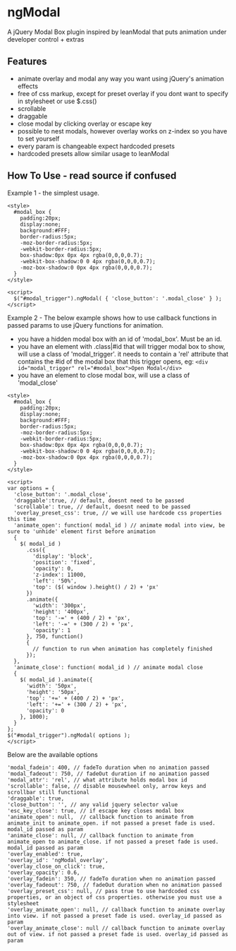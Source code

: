 ngModal
=======

A jQuery Modal Box plugin inspired by leanModal that puts animation under developer control + extras

Features
--------
* animate overlay and modal any way you want using jQuery's animation effects
* free of css markup, except for preset overlay if you dont want to specify in stylesheet or use $.css()
* scrollable
* draggable
* close modal by clicking overlay or escape key
* possible to nest modals, however overlay works on z-index so you have to set yourself
* every param is changeable expect hardcoded presets
* hardcoded presets allow similar usage to leanModal

How To Use - read source if confused
----------

Example 1 - the simplest usage.

```
<style>
  #modal_box {
    padding:20px;
    display:none;
    background:#FFF;
    border-radius:5px;
    -moz-border-radius:5px;
    -webkit-border-radius:5px;
    box-shadow:0px 0px 4px rgba(0,0,0,0.7);
    -webkit-box-shadow:0 0 4px rgba(0,0,0,0.7);
    -moz-box-shadow:0 0px 4px rgba(0,0,0,0.7);
  }
</style>

<script>
  $("#modal_trigger").ngModal( { 'close_button': '.modal_close' } );
</script>
```


Example 2 - The below example shows how to use callback functions in passed params to use jQuery functions for animation.
* you have a hidden modal box with an id of 'modal_box'. Must be an id.
* you have an element with .class|#id that will trigger modal box to show, will use a class of 'modal_trigger'.
  it needs to contain a 'rel' attribute that contains the #id of the modal box that this trigger opens, eg:
    ```<div id="modal_trigger" rel="#modal_box">Open Modal</div>```
* you have an element to close modal box, will use a class of 'modal_close'

```
<style>
  #modal_box {
    padding:20px;
    display:none;
    background:#FFF;
    border-radius:5px;
    -moz-border-radius:5px;
    -webkit-border-radius:5px;
    box-shadow:0px 0px 4px rgba(0,0,0,0.7);
    -webkit-box-shadow:0 0 4px rgba(0,0,0,0.7);
    -moz-box-shadow:0 0px 4px rgba(0,0,0,0.7);
  }
</style>

<script>
var options = {
  'close_button': '.modal_close',
  'draggable':true, // default, doesnt need to be passed
  'scrollable': true, // default, doesnt need to be passed
  'overlay_preset_css': true, // we will use hardcode css properties this time
  'animate_open': function( modal_id ) // animate modal into view, be sure to 'unhide' element first before animation
  {
    $( modal_id )
      .css({
        'display': 'block',
        'position': 'fixed',
        'opacity': 0,
        'z-index': 11000,
        'left': '50%',
        'top': ($( window ).height() / 2) + 'px'
      })
      .animate({
        'width': '300px',
        'height': '400px',
        'top': '-=' + (400 / 2) + 'px',
        'left': '-=' + (300 / 2) + 'px',
        'opacity': 1
      }, 750, function()
      {
        // function to run when animation has completely finished
      });
  },
  'animate_close': function( modal_id ) // animate modal close
  {
    $( modal_id ).animate({
      'width': '50px',
      'height': '50px',
      'top': '+=' + (400 / 2) + 'px',
      'left': '+=' + (300 / 2) + 'px',
      'opacity': 0
    }, 1000);
  }
};
$("#modal_trigger").ngModal( options );
</script>
```

Below are the available options

```
'modal_fadein': 400, // fadeTo duration when no animation passed
'modal_fadeout': 750, // fadeOut duration if no animation passed
'modal_attr': 'rel', // what attribute holds modal box id
'scrollable': false, // disable mousewheel only, arrow keys and scrollbar still functional
'draggable': true,
'close_button': '', // any valid jquery selector value
'esc_key_close': true, // if escape key closes modal box
'animate_open': null,  // callback function to animate from animate_init to animate_open. if not passed a preset fade is used. modal_id passed as param
'animate_close': null, // callback function to animate from animate_open to animate_close. if not passed a preset fade is used. modal_id passed as param
'overlay_enabled': true,
'overlay_id': 'ngModal_overlay',
'overlay_close_on_click': true,
'overlay_opacity': 0.6,
'overlay_fadein': 350, // fadeTo duration when no animation passed
'overlay_fadeout': 750, // fadeOut duration when no animation passed
'overlay_preset_css': null, // pass true to use hardcoded css properties, or an object of css properties. otherwise you must use a stylesheet
'overlay_animate_open': null, // callback function to animate overlay into view. if not passed a preset fade is used. overlay_id passed as param
'overlay_animate_close': null // callback function to animate overlay out of view. if not passed a preset fade is used. overlay_id passed as param
```
